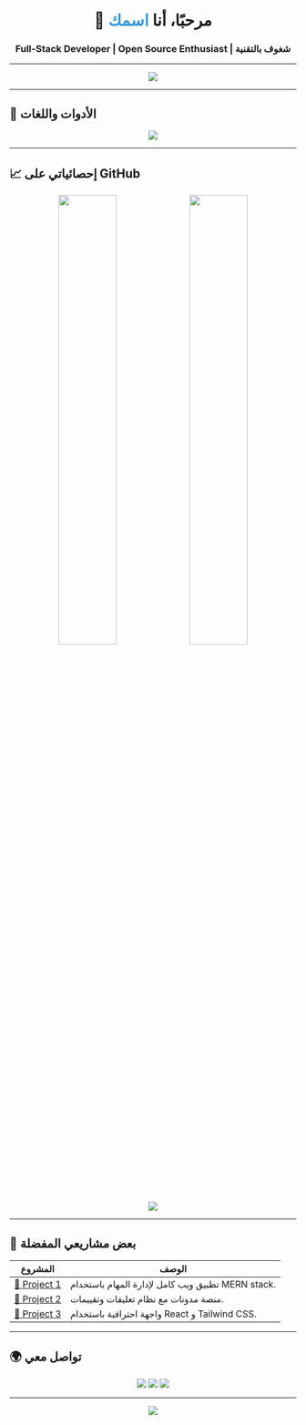 <h1 align="center">👋 مرحبًا، أنا <span style="color:#3498db">اسمك</span></h1>
<h3 align="center">Full-Stack Developer | Open Source Enthusiast | شغوف بالتقنية</h3>

---

<p align="center">
  <img src="https://readme-typing-svg.herokuapp.com?color=00bfff&lines=مرحبا+بكم+في+ملفي+الشخصي+على+GitHub;أنا+مطور+Full-Stack;أحب+بناء+تطبيقات+الويب;شغوف+بتعلم+أشياء+جديدة!" />
</p>

---

## 🧰 الأدوات واللغات

<p align="center">
  <img src="https://skillicons.dev/icons?i=html,css,js,ts,react,nextjs,nodejs,express,mongodb,postgresql,tailwind,bootstrap,git,github,linux,vercel" />
</p>

---

## 📈 إحصائياتي على GitHub

<p align="center">
  <img src="https://github-readme-stats.vercel.app/api?username=اسم_المستخدم&show_icons=true&theme=radical" width="45%" />
  <img src="https://github-readme-streak-stats.herokuapp.com?user=اسم_المستخدم&theme=radical&hide_border=false" width="45%" />
</p>

<p align="center">
  <img src="https://github-readme-activity-graph.cyclic.app/graph?username=اسم_المستخدم&theme=dracula" />
</p>

---

## 🚀 بعض مشاريعي المفضلة

| المشروع | الوصف |
|---------|-------|
| [🔗 Project 1](https://github.com/username/project1) | تطبيق ويب كامل لإدارة المهام باستخدام MERN stack. |
| [🔗 Project 2](https://github.com/username/project2) | منصة مدونات مع نظام تعليقات وتقييمات. |
| [🔗 Project 3](https://github.com/username/project3) | واجهة احترافية باستخدام React و Tailwind CSS. |

---

## 🌍 تواصل معي

<p align="center">
  <a href="https://www.linkedin.com/in/yourname/"><img src="https://img.shields.io/badge/-LinkedIn-0e76a8?style=for-the-badge&logo=linkedin&logoColor=white"></a>
  <a href="mailto:your.email@example.com"><img src="https://img.shields.io/badge/-Email-c14438?style=for-the-badge&logo=gmail&logoColor=white"></a>
  <a href="https://your-portfolio.com"><img src="https://img.shields.io/badge/-Portfolio-181717?style=for-the-badge&logo=github&logoColor=white"></a>
</p>

---

<p align="center">
  <img src="https://capsule-render.vercel.app/api?type=waving&color=gradient&height=100&section=footer"/>
</p>
